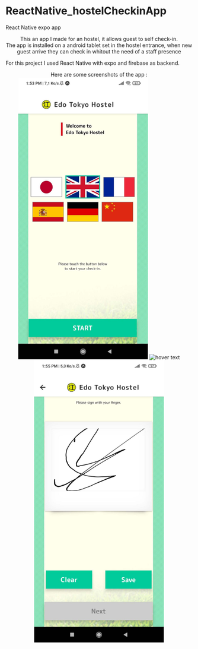 # ReactNative_hostelCheckinApp
React Native expo app
<p align="center">
  This an app I made for an hostel, it allows guest to self check-in.<br>
  The app is installed on a android tablet set in the hostel entrance, when new guest arrive they can check in whitout the need of a staff presence
</p>
<p>
  For this project I used React Native with expo and firebase as backend.
</p>
<p align="center">
  Here are some screenshots of the app :
  <img src="https://github.com/GrandChefDotKong/ReactNative_hostelCheckinApp/blob/main/screenshots/menu.jpg?raw=true" width="350" title="hover text">
  <img src="https://github.com/GrandChefDotKong/ReactNative_hostelCheckinApp/blob/main/screenshots/form.jpg?raw=true" width="350" title="hover text">
  <img src="https://github.com/GrandChefDotKong/ReactNative_hostelCheckinApp/blob/main/screenshots/signature.jpg?raw=true" width="350" title="hover text">
</p
